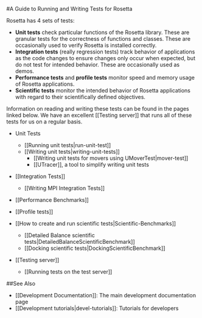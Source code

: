 #A Guide to Running and Writing Tests for Rosetta

Rosetta has 4 sets of tests:
* __Unit tests__ check particular functions of the Rosetta library. These are granular tests for the correctness of functions and classes. These are occasionally used to verify Rosetta is installed correctly.
* __Integration tests__ (really regression tests) track behavior of applications as the code changes to ensure changes only occur when expected, but do not test for intended behavior. These are occasionally used as demos.
* __Performance tests__ and __profile tests__ monitor speed and memory usage of Rosetta applications. 
* __Scientific tests__ monitor the intended behavior of Rosetta applications with regard to their scientifically defined objectives. 

Information on reading and writing these tests can be found in the pages linked below. We have an excellent
[[Testing server]] that runs all of these tests for us on a regular basis.

-   Unit Tests
    -   [[Running unit tests|run-unit-test]]
    -	[[Writing unit tests|writing-unit-tests]]
    	-   [[Writing unit tests for movers using UMoverTest|mover-test]]
    	-   [[UTracer]], a tool to simplify writing unit tests

-   [[Integration Tests]]
    - [[Writing MPI Integration Tests]]

-   [[Performance Benchmarks]]
-   [[Profile tests]]

-   [[How to create and run scientific tests|Scientific-Benchmarks]]
    - [[Detailed Balance scientific tests|DetailedBalanceScientificBenchmark]]
    - [[Docking scientific tests|DockingScientificBenchmark]]

-   [[Testing server]]
    - [[Running tests on the test server]]

##See Also

* [[Development Documentation]]: The main development documentation page
* [[Development tutorials|devel-tutorials]]: Tutorials for developers